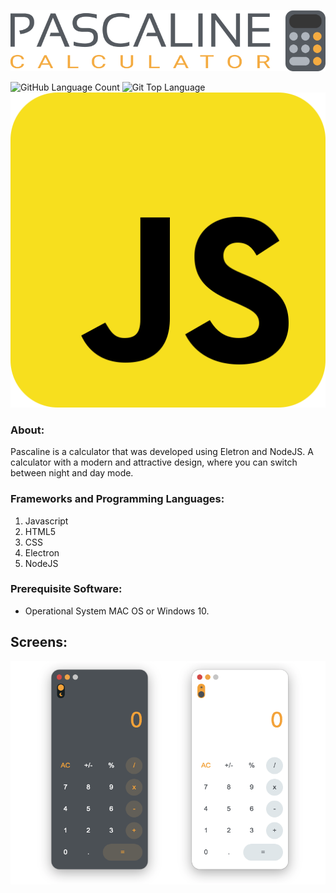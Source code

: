 ![Logo Pascaline](https://github.com/davibs22/Pascaline/raw/master/readmeFiles/Logo.png)

![GitHub Language Count](https://img.shields.io/github/languages/count/davibs22/Pascaline)
![Git Top Language](https://img.shields.io/github/languages/top/davibs22/Pascaline)
![Javascript](https://github.com/davibs22/Pascaline/raw/master/readmeFiles/icons/javascript_icon_130900.svg)
### About:

Pascaline is a calculator that was developed using Eletron and NodeJS. A calculator with a modern and attractive design, where you can switch between night and day mode.

### Frameworks and Programming Languages:

1. Javascript
2. HTML5
3. CSS
4. Electron
5. NodeJS

### Prerequisite Software:

* Operational System MAC OS or Windows 10.

## Screens:
![Screens Pascaline](https://github.com/davibs22/Pascaline/raw/master/readmeFiles/Screens.png)
